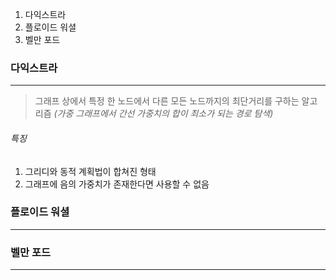 1. 다익스트라
2. 플로이드 워셜
3. 벨만 포드
### 다익스트라
---
> 그래프 상에서 특정 한 노드에서 다른 모든 노드까지의 최단거리를 구하는 알고리즘 _(가중 그래프에서 간선 가중치의 합이 최소가 되는 경로 탐색)_

###### 특징
1. 그리디와 동적 계획법이 합쳐진 형태
2. 그래프에 음의 가중치가 존재한다면 사용할 수 없음

### 플로이드 워셜
---
### 벨만 포드
---